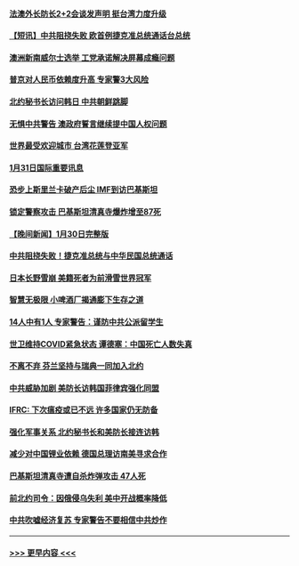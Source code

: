 #### [法澳外长防长2+2会谈发声明 挺台湾力度升级](../pages/prog202/a103639140.md?t=02010644) 
#### [【短讯】中共阻挠失败 欧首例捷克准总统通话台总统](../pages/prog202/a103639131.md?t=02010644) 
#### [澳洲新南威尔士选举 工党承诺解决屏幕成瘾问题](../pages/prog202/a103639077.md?t=02010644) 
#### [普京对人民币依赖度升高 专家警3大风险](../pages/prog202/a103638902.md?t=02010644) 
#### [北约秘书长访问韩日 中共朝鲜跳脚](../pages/prog202/a103638897.md?t=02010644) 
#### [无惧中共警告 澳政府誓言继续提中国人权问题](../pages/prog202/a103638890.md?t=02010644) 
#### [世界最受欢迎城市 台湾花莲登亚军](../pages/prog202/a103638883.md?t=02010644) 
#### [1月31日国际重要讯息](../pages/prog202/a103638882.md?t=02010644) 
#### [恐步上斯里兰卡破产后尘 IMF到访巴基斯坦](../pages/prog202/a103638850.md?t=02010644) 
#### [锁定警察攻击 巴基斯坦清真寺爆炸增至87死](../pages/prog202/a103638839.md?t=02010644) 
#### [【晚间新闻】1月30日完整版](../pages/prog202/a103638682.md?t=02010644) 
#### [中共阻挠失败！捷克准总统与中华民国总统通话](../pages/prog202/a103638756.md?t=02010644) 
#### [日本长野雪崩 美籍死者为前滑雪世界冠军](../pages/prog202/a103638748.md?t=02010644) 
#### [智慧无极限 小啤酒厂揭通膨下生存之道](../pages/prog202/a103638573.md?t=02010644) 
#### [14人中有1人 专家警告：谨防中共公派留学生](../pages/prog202/a103638570.md?t=02010644) 
#### [世卫维持COVID紧急状态 谭德塞：中国死亡人数失真](../pages/prog202/a103638592.md?t=02010644) 
#### [不离不弃 芬兰坚持与瑞典一同加入北约](../pages/prog202/a103638566.md?t=02010644) 
#### [中共威胁加剧 美防长访韩国菲律宾强化同盟](../pages/prog202/a103638562.md?t=02010644) 
#### [IFRC: 下次瘟疫或已不远 许多国家仍无防备](../pages/prog202/a103638560.md?t=02010644) 
#### [强化军事关系 北约秘书长和美防长接连访韩](../pages/prog202/a103638374.md?t=02010644) 
#### [减少对中国锂业依赖 德国总理访南美寻求合作](../pages/prog202/a103638375.md?t=02010644) 
#### [巴基斯坦清真寺遭自杀炸弹攻击 47人死](../pages/prog202/a103638368.md?t=02010644) 
#### [前北约司令：因俄侵乌失利 美中开战概率降低](../pages/prog202/a103638305.md?t=02010644) 
#### [中共吹嘘经济复苏 专家警告不要相信中共炒作](../pages/prog202/a103638130.md?t=02010644) 

----
#### [ >>> 更早内容 <<< ](../indexes/prog202-earlier.md)

